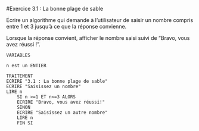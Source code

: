 #Exercice 3.1 : La bonne plage de sable

Écrire un algorithme qui demande à l’utilisateur de saisir un nombre compris entre 1 et 3 jusqu’à ce que la réponse convienne.

Lorsque la réponse convient, afficher le nombre saisi suivi de “Bravo, vous avez réussi !”.

```
VARIABLES

n est un ENTIER

TRAITEMENT
ECRIRE "3.1 : La bonne plage de sable"
ECRIRE "Saisissez un nombre"
LIRE n
	SI n >=1 ET n<=3 ALORS
	ECRIRE "Bravo, vous avez réussi!"
	SINON
	ECRIRE "Saisissez un autre nombre"
	LIRE n
	FIN SI
```
